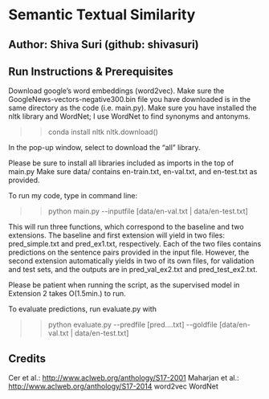 # Semantic Textual Similarity
## Author: Shiva Suri (github: shivasuri)

## Run Instructions & Prerequisites
Download google’s word embeddings (word2vec). Make sure the GoogleNews-vectors-negative300.bin file you have downloaded is in the same directory as the code (i.e. main.py).
Make sure you have installed the nltk library and WordNet; I use WordNet to find synonyms and antonyms.
>> conda install nltk
>> nltk.download()

In the pop-up window, select to download the “all” library.

Please be sure to install all libraries included as imports in the top of main.py
Make sure data/ contains en-train.txt, en-val.txt, and en-test.txt as provided.

To run my code, type in command line:
>> python main.py --inputfile [data/en-val.txt | data/en-test.txt]

This will run three functions, which correspond to the baseline and two extensions. The baseline and first extension will yield in two files: pred_simple.txt and pred_ex1.txt, respectively. Each of the two files contains predictions on the sentence pairs provided in the input file. However, the second extension automatically yields in two of its own files, for validation and test sets, and the outputs are in pred_val_ex2.txt and pred_test_ex2.txt.

Please be patient when running the script, as the supervised model in Extension 2 takes O(1.5min.) to run.

To evaluate predictions, run evaluate.py with
>> python evaluate.py --predfile [pred….txt] --goldfile [data/en-val.txt | data/en-test.txt]

## Credits
Cer et al.: http://www.aclweb.org/anthology/S17-2001
Maharjan et al.: http://www.aclweb.org/anthology/S17-2014
word2vec
WordNet
